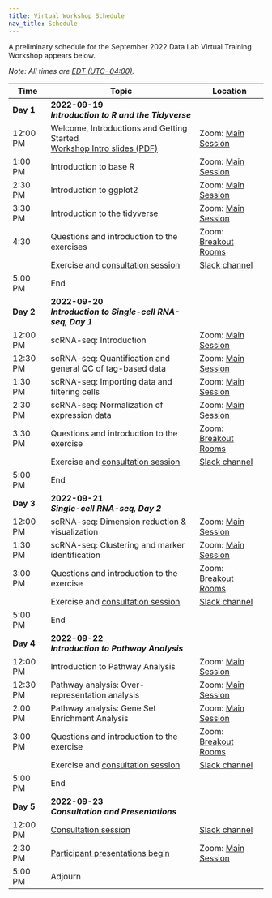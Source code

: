 ```yaml
---
title: Virtual Workshop Schedule
nav_title: Schedule
---
```


A preliminary schedule for the September 2022 Data Lab Virtual Training Workshop appears below.


*Note: All times are [EDT (UTC−04:00)](https://www.timeanddate.com/time/zones/edt).*


| Time        | Topic                             | Location |
|-------------|--------------------------------------------|----------------|
| **Day 1**   | **2022-09-19** <br> _**Introduction to R and the Tidyverse**_                 |
| 12:00 PM    | Welcome, Introductions and Getting Started <br> [Workshop Intro slides (PDF)](../slides/2022-09-19_CCDL-Workshop-Intro.pdf) | Zoom: [Main Session](../virtual-setup/zoom-procedures.md#joining-a-zoom-call) |
 1:00 PM     | Introduction to base R | Zoom: [Main Session](../virtual-setup/zoom-procedures.md#joining-a-zoom-call)|
| 2:30 PM     | Introduction to ggplot2 | Zoom: [Main Session](../virtual-setup/zoom-procedures.md#joining-a-zoom-call) |
| 3:30 PM     | Introduction to the tidyverse | Zoom: [Main Session](../virtual-setup/zoom-procedures.md#joining-a-zoom-call) |
| 4:30        | Questions and introduction to the exercises | Zoom: [Breakout Rooms](../virtual-setup/zoom-procedures.md#using-zoom-breakout-rooms) |
|             | Exercise and [consultation session](workshop-structure.md#consultation-sessions) | [Slack channel](../virtual-setup/slack-procedures.md#general-use) |
| 5:00  PM    | End             |
| **Day 2**   | **2022-09-20**  <br> _**Introduction to Single-cell RNA-seq, Day 1**_ |
| 12:00 PM    | scRNA-seq: Introduction <br> | Zoom: [Main Session](../virtual-setup/zoom-procedures.md#joining-a-zoom-call) |
| 12:30 PM    | scRNA-seq:  Quantification and general QC of tag-based data | Zoom: [Main Session](../virtual-setup/zoom-procedures.md#joining-a-zoom-call)|
| 1:30 PM     | scRNA-seq: Importing data and filtering cells | Zoom: [Main Session](../virtual-setup/zoom-procedures.md#joining-a-zoom-call) |
| 2:30 PM     | scRNA-seq: Normalization of expression data| Zoom: [Main Session](../virtual-setup/zoom-procedures.md#joining-a-zoom-call) |
| 3:30 PM     | Questions and introduction to the exercise | Zoom: [Breakout Rooms](../virtual-setup/zoom-procedures.md#using-zoom-breakout-rooms) |
|             | Exercise and [consultation session](workshop-structure.md#consultation-sessions) | [Slack channel](../virtual-setup/slack-procedures.md#general-use) |
| 5:00  PM    | End             |
| **Day 3**   | **2022-09-21**  <br> _**Single-cell RNA-seq, Day 2**_ |
| 12:00 PM    | scRNA-seq:  Dimension reduction & visualization | Zoom: [Main Session](../virtual-setup/zoom-procedures.md#joining-a-zoom-call)|
| 1:30 PM     | scRNA-seq: Clustering and marker identification | Zoom: [Main Session](../virtual-setup/zoom-procedures.md#joining-a-zoom-call) |
| 3:00 PM     | Questions and introduction to the exercise | Zoom: [Breakout Rooms](../virtual-setup/zoom-procedures.md#using-zoom-breakout-rooms) |
|             | Exercise and [consultation session](workshop-structure.md#consultation-sessions) | [Slack channel](../virtual-setup/slack-procedures.md#general-use) |
| 5:00  PM    | End             |
| **Day 4**   | **2022-09-22**  <br> _**Introduction to Pathway Analysis**_ | |
| 12:00 PM    | Introduction to Pathway Analysis |  Zoom: [Main Session](../virtual-setup/zoom-procedures.md#joining-a-zoom-call) |
| 12:30 PM    | Pathway analysis: Over-representation analysis | Zoom: [Main Session](../virtual-setup/zoom-procedures.md#joining-a-zoom-call) |
| 2:00 PM     | Pathway analysis: Gene Set Enrichment Analysis | Zoom: [Main Session](../virtual-setup/zoom-procedures.md#joining-a-zoom-call) |
| 3:00 PM     | Questions and introduction to the exercise | Zoom: [Breakout Rooms](../virtual-setup/zoom-procedures.md#using-zoom-breakout-rooms) |
|             | Exercise and [consultation session](workshop-structure.md#consultation-sessions) | [Slack channel](../virtual-setup/slack-procedures.md#general-use)|
| 5:00 PM     | End ||
| **Day 5**   | **2022-09-23**  <br> _**Consultation and Presentations**_ |
| 12:00 PM    | [Consultation session](workshop-structure.md#consultation-sessions)  | [Slack channel](../virtual-setup/slack-procedures.md#general-use) |
| 2:30 PM     | [Participant presentations begin](workshop-structure.md#presentations) | Zoom: [Main Session](../virtual-setup/zoom-procedures.md#joining-a-zoom-call) |
| 5:00 PM     | Adjourn   |
